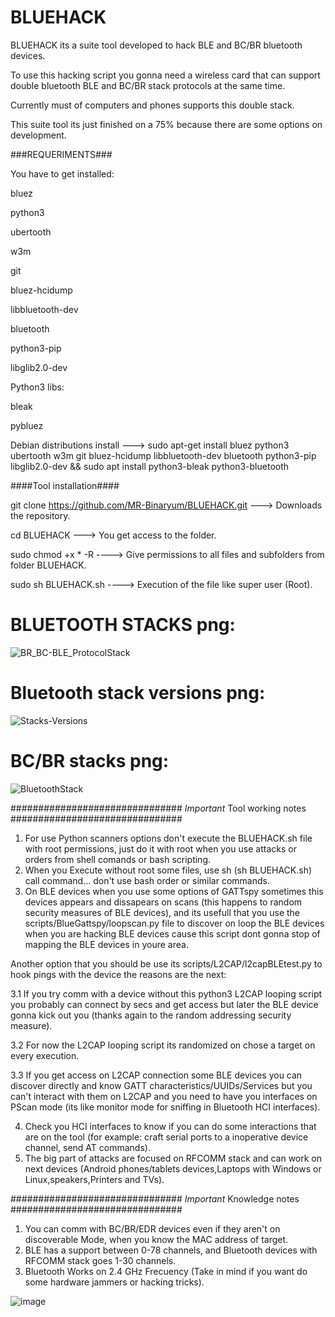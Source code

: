 # BLUEHACK

BLUEHACK its a suite tool developed to hack BLE and BC/BR bluetooth devices.

To use this hacking script you gonna need a wireless card that can support double bluetooth BLE and BC/BR stack protocols at the same time.

Currently must of computers and phones supports this double stack.

This suite tool its just finished on a 75% because there are some options on development.

###REQUERIMENTS###

You have to get installed:

bluez 

python3 

ubertooth 

w3m 

git 

bluez-hcidump 

libbluetooth-dev 

bluetooth 

python3-pip 

libglib2.0-dev 

Python3 libs:

bleak 

pybluez


Debian distributions install ---> sudo apt-get install bluez python3 ubertooth w3m git bluez-hcidump libbluetooth-dev bluetooth python3-pip libglib2.0-dev && sudo apt install python3-bleak python3-bluetooth

####Tool installation####

git clone https://github.com/MR-Binaryum/BLUEHACK.git ---> Downloads the repository.

cd BLUEHACK ---> You get access to the folder.

sudo chmod +x * -R  ----> Give permissions to all files and subfolders from folder BLUEHACK.

sudo sh BLUEHACK.sh ----> Execution of the file like super user (Root).

# BLUETOOTH STACKS png:



![BR_BC-BLE_ProtocolStack](https://github.com/user-attachments/assets/c15d5220-ac40-4496-af96-e64c86c54014)

# Bluetooth stack versions png:

![Stacks-Versions](https://github.com/user-attachments/assets/7820ea41-8146-469c-93cf-016802e2a2bb)

# BC/BR stacks png:

![BluetoothStack](https://github.com/user-attachments/assets/ac8d8e66-523d-4787-b079-b8fc656f4c51)

###############################
*Important* Tool working notes
###############################

1. For use Python scanners options don't execute the BLUEHACK.sh file with root permissions, just do it with root when you use attacks or orders from shell comands or bash scripting.
2. When you Execute without root some files, use sh (sh BLUEHACK.sh) call command... don't use bash order or similar commands.
3. On BLE devices when you use some options of GATTspy sometimes this devices appears and dissapears on scans (this happens to random security measures of BLE devices), and its usefull that you use the scripts/BlueGattspy/loopscan.py file to discover on loop the BLE devices when you are hacking BLE devices cause this script dont gonna stop of mapping the BLE devices in youre area.

Another option that you should be use its scripts/L2CAP/l2capBLEtest.py to hook pings with the device the reasons are the next:

  3.1 If you try comm with a device without this python3 L2CAP looping script you probably can connect by secs and get access but later the BLE device gonna kick out you (thanks again to the random addressing security measure).

  3.2 For now the L2CAP looping script its randomized on chose a target on every execution.
  
  3.3 If you get access on L2CAP connection some BLE devices you can discover directly and know GATT characteristics/UUIDs/Services but you can't interact with them on L2CAP and you need to have you interfaces on PScan mode (its like monitor    mode for sniffing in Bluetooth HCI interfaces).

4. Check you HCI interfaces to know if you can do some interactions that are on the tool (for example: craft serial ports to a inoperative device channel, send AT commands).
5. The big part of attacks are focused on RFCOMM stack and can work on next devices (Android phones/tablets devices,Laptops with Windows or Linux,speakers,Printers and TVs).

###############################
*Important* Knowledge notes
###############################

1. You can comm with BC/BR/EDR devices even if they aren't on discoverable Mode, when you know the MAC address of target.
2. BLE has a support between 0-78 channels, and Bluetooth devices with RFCOMM stack goes 1-30 channels.
3. Bluetooth Works on 2.4 GHz Frecuency (Take in mind if you want do some hardware jammers or hacking tricks).

![image](https://github.com/user-attachments/assets/af89eac5-60a5-420e-9170-a9637a8e347f)


   
